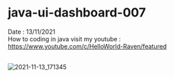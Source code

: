 # java-ui-dashboard-007
Date : 13/11/2021<br/>
How to coding in java
visit my youtube : https://www.youtube.com/c/HelloWorld-Raven/featured
<br/><br/>

![2021-11-13_171345](https://user-images.githubusercontent.com/58245926/141642458-784c3e7a-7fc1-4953-b031-b360afe5eedc.png)
